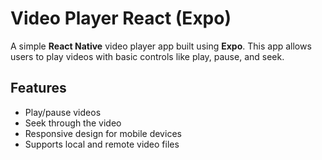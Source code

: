 
# Video Player React (Expo)

A simple **React Native** video player app built using **Expo**. This app allows users to play videos with basic controls like play, pause, and seek.

## Features
- Play/pause videos
- Seek through the video
- Responsive design for mobile devices
- Supports local and remote video files

